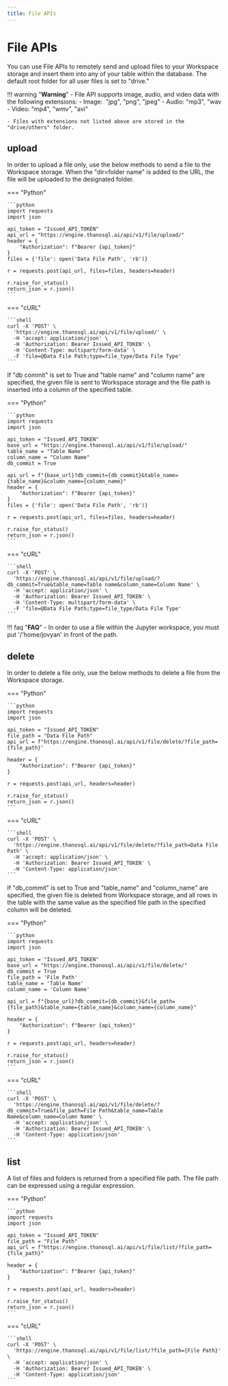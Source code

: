 ```yaml
---
title: File APIs
---
```


# **File APIs**

You can use File APIs to remotely send and upload files to your Workspace storage and insert them into any of your table within the database. The default root folder for all user files is set to "drive."

!!! warning "__Warning__"
    - File API supports image, audio, and video data with the following extensions:
        - Image:  "jpg", "png", "jpeg"
        - Audio: "mp3", "wav
        - Video: "mp4", "wmv", "avi"
        
    - Files with extensions not listed above are stored in the "drive/others" folder.

## __upload__

In order to upload a file only, use the below methods to send a file to the Workspace storage.
When the "dir=folder name" is added to the URL, the file will be uploaded to the 
designated folder.

=== "Python"

    ```python
    import requests
    import json

    api_token = "Issued_API_TOKEN"
    api_url = "https://engine.thanosql.ai/api/v1/file/upload/"
    header = {
        "Authorization": f"Bearer {api_token}"
    }
    files = {'file': open('Data File Path', 'rb')}

    r = requests.post(api_url, files=files, headers=header)

    r.raise_for_status()
    return_json = r.json()
    ```

=== "cURL"

    ```shell
    curl -X 'POST' \
      'https://engine.thanosql.ai/api/v1/file/upload/' \
      -H 'accept: application/json' \
      -H 'Authorization: Bearer Issued_API_TOKEN' \
      -H 'Content-Type: multipart/form-data' \
      -F 'file=@Data File Path;type=file_type/Data File Type'
    ```

If "db commit" is set to True and "table name" and "column name" are specified, the given file is sent to Workspace storage and the file path is inserted into a column of the specified table.

=== "Python"

    ```python
    import requests
    import json

    api_token = "Issued_API_TOKEN"
    base_url = "https://engine.thanosql.ai/api/v1/file/upload/"
    table_name = "Table Name"
    column_name = "Column Name"
    db_commit = True 

    api_url = f"{base_url}?db_commit={db_commit}&table_name={table_name}&column_name={column_name}"
    header = {
        "Authorization": f"Bearer {api_token}"
    }
    files = {'file': open('Data File Path', 'rb')}

    r = requests.post(api_url, files=files, headers=header)

    r.raise_for_status()
    return_json = r.json()
    ```

=== "cURL"

    ```shell
    curl -X 'POST' \
      'https://engine.thanosql.ai/api/v1/file/upload/?db_commit=True&table_name=Table name&column_name=Column Name' \
      -H 'accept: application/json' \
      -H 'Authorization: Bearer Issued_API_TOKEN' \
      -H 'Content-Type: multipart/form-data' \
      -F 'file=@Data File Path;type=file_type/Data File Type'
    ```

!!! faq "__FAQ__"
    - In order to use a file within the Jupyter workspace, you must put '/'home/jovyan' in front of the path. 


## __delete__

In order to delete a file only, use the below methods to delete a file from the Workspace storage. 

=== "Python"

    ```python
    import requests
    import json

    api_token = "Issued_API_TOKEN"
    file_path = "Data File Path"
    api_url = f"https://engine.thanosql.ai/api/v1/file/delete/?file_path={file_path}'

    header = {
        "Authorization": f"Bearer {api_token}"
    }

    r = requests.post(api_url, headers=header)

    r.raise_for_status()
    return_json = r.json()
    ```

=== "cURL"

    ```shell
    curl -X 'POST' \
      'https://engine.thanosql.ai/api/v1/file/delete/?file_path=Data File Path' \
      -H 'accept: application/json' \
      -H 'Authorization: Bearer Issued_API_TOKEN' \
      -H 'Content-Type: application/json'
    ```


If "db_commit" is set to True and "table_name" and "column_name" are specified, the given file is deleted from Workspace storage, and all rows in the table with the same value as the specified file path in the specified column will be deleted.

=== "Python"

    ```python 
    import requests
    import json

    api_token = "Issued_API_TOKEN"
    base_url = "https://engine.thanosql.ai/api/v1/file/delete/"
    db_commit = True 
    file_path = 'File Path'
    table_name = 'Table Name'
    column_name = 'Column Name'

    api_url = f"{base_url}?db_commit={db_commit}&file_path={file_path}&table_name={table_name}&column_name={column_name}"

    header = {
        "Authorization": f"Bearer {api_token}"
    }

    r = requests.post(api_url, headers=header)

    r.raise_for_status()
    return_json = r.json()
    ```

=== "cURL"

    ```shell
    curl -X 'POST' \
      'https://engine.thanosql.ai/api/v1/file/delete/?db_commit=True&file_path=File Path&table_name=Table Name&column_name=Column Name' \
      -H 'accept: application/json' \
      -H 'Authorization: Bearer Issued_API_TOKEN' \
      -H 'Content-Type: application/json'
    ```


## __list__

A list of files and folders is returned from a specified file path. The file path can be expressed using a regular expression.

=== "Python"

    ```python 
    import requests
    import json

    api_token = "Issued_API_TOKEN"
    file_path = "File Path"
    api_url = f"https://engine.thanosql.ai/api/v1/file/list/?file_path={file_path}"

    header = {
        "Authorization": f"Bearer {api_token}"
    }

    r = requests.post(api_url, headers=header)

    r.raise_for_status()
    return_json = r.json()
    ```

=== "cURL"

    ```shell
    curl -X 'POST' \
      'https://engine.thanosql.ai/api/v1/file/list/?file_path={File Path}' \
      -H 'accept: application/json' \
      -H 'Authorization: Bearer Issued_API_TOKEN' \
      -H 'Content-Type: application/json'
    ```
